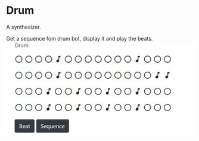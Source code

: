 # Drum
A synthesizer.

Get a sequence fom drum bot, display it and play the beats.
![beat.jpg](beat.jpg)
